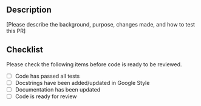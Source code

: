 ## Description

[Please describe the background, purpose, changes made, and how to test this PR]


## Checklist

Please check the following items before code is ready to be reviewed.

- [ ]  Code has passed all tests
- [ ]  Docstrings have been added/updated in Google Style
- [ ]  Documentation has been updated
- [ ]  Code is ready for review